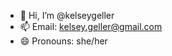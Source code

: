 - 👋 Hi, I’m @kelseygeller
- 📫 Email: kelsey.geller@gmail.com
- 😄 Pronouns: she/her

<!---
kelseygeller/kelseygeller is a ✨ special ✨ repository because its `README.md` (this file) appears on your GitHub profile.
You can click the Preview link to take a look at your changes.
--->
